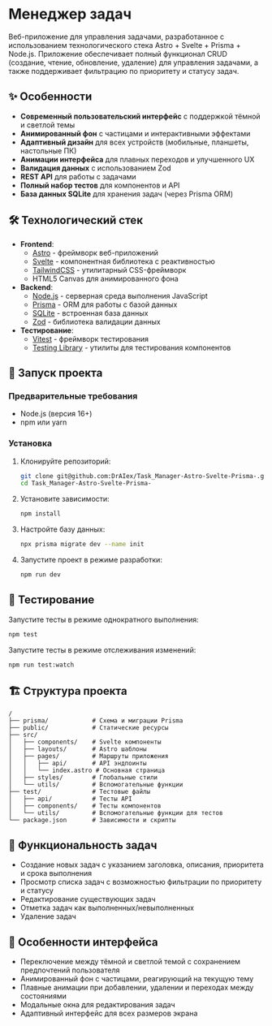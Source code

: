 # Менеджер задач

Веб-приложение для управления задачами, разработанное с использованием технологического стека Astro + Svelte + Prisma + Node.js. Приложение обеспечивает полный функционал CRUD (создание, чтение, обновление, удаление) для управления задачами, а также поддерживает фильтрацию по приоритету и статусу задач.

## ✨ Особенности

- **Современный пользовательский интерфейс** с поддержкой тёмной и светлой темы
- **Анимированный фон** с частицами и интерактивными эффектами
- **Адаптивный дизайн** для всех устройств (мобильные, планшеты, настольные ПК)
- **Анимации интерфейса** для плавных переходов и улучшенного UX
- **Валидация данных** с использованием Zod
- **REST API** для работы с задачами
- **Полный набор тестов** для компонентов и API
- **База данных SQLite** для хранения задач (через Prisma ORM)

## 🛠️ Технологический стек

- **Frontend**: 
  - [Astro](https://astro.build/) - фреймворк веб-приложений
  - [Svelte](https://svelte.dev/) - компонентная библиотека с реактивностью
  - [TailwindCSS](https://tailwindcss.com/) - утилитарный CSS-фреймворк
  - HTML5 Canvas для анимированного фона
- **Backend**: 
  - [Node.js](https://nodejs.org/) - серверная среда выполнения JavaScript
  - [Prisma](https://www.prisma.io/) - ORM для работы с базой данных
  - [SQLite](https://www.sqlite.org/) - встроенная база данных
  - [Zod](https://zod.dev/) - библиотека валидации данных
- **Тестирование**:
  - [Vitest](https://vitest.dev/) - фреймворк тестирования
  - [Testing Library](https://testing-library.com/) - утилиты для тестирования компонентов

## 🚀 Запуск проекта

### Предварительные требования

- Node.js (версия 16+)
- npm или yarn

### Установка

1. Клонируйте репозиторий:
   ```bash
   git clone git@github.com:DrAIex/Task_Manager-Astro-Svelte-Prisma-.git
   cd Task_Manager-Astro-Svelte-Prisma-
   ```

2. Установите зависимости:
   ```bash
   npm install
   ```

3. Настройте базу данных:
   ```bash
   npx prisma migrate dev --name init
   ```

4. Запустите проект в режиме разработки:
   ```bash
   npm run dev
   ```

## 🧪 Тестирование

Запустите тесты в режиме однократного выполнения:
```bash
npm test
```

Запустите тесты в режиме отслеживания изменений:
```bash
npm run test:watch
```

## 🏗️ Структура проекта

```
/
├── prisma/            # Схема и миграции Prisma
├── public/            # Статические ресурсы
├── src/
│   ├── components/    # Svelte компоненты
│   ├── layouts/       # Astro шаблоны
│   ├── pages/         # Маршруты приложения
│   │   ├── api/       # API эндпоинты
│   │   └── index.astro # Основная страница
│   ├── styles/        # Глобальные стили
│   └── utils/         # Вспомогательные функции
├── test/              # Тестовые файлы
│   ├── api/           # Тесты API
│   ├── components/    # Тесты компонентов
│   └── utils/         # Вспомогательные функции для тестов
└── package.json       # Зависимости и скрипты
```

## 📝 Функциональность задач

- Создание новых задач с указанием заголовка, описания, приоритета и срока выполнения
- Просмотр списка задач с возможностью фильтрации по приоритету и статусу
- Редактирование существующих задач
- Отметка задач как выполненных/невыполненных
- Удаление задач

## 🎨 Особенности интерфейса

- Переключение между тёмной и светлой темой с сохранением предпочтений пользователя
- Анимированный фон с частицами, реагирующий на текущую тему
- Плавные анимации при добавлении, удалении и переходах между состояниями
- Модальные окна для редактирования задач
- Адаптивный интерфейс для всех размеров экрана

